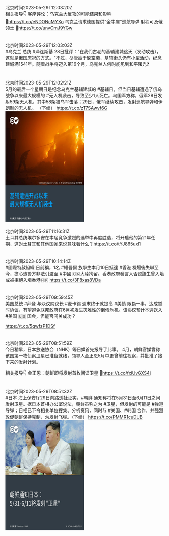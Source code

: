 北京时间2023-05-29T12:03:20Z<br>相关报导👇
客座评论：乌克兰大反攻的可能结果和影响
🔗https://t.co/eNDONcMYXo
乌克兰请求德国提供"金牛座"巡航导弹 射程可及俄领土
🔗https://t.co/unvCmJ9YGw<br><br><br>北京时间2023-05-29T12:03:03Z<br>#乌克兰 总统 #泽连斯基 28日批评："在我们古老的基辅建城这天（发动攻击），这就是俄国庆祝的方式。"不过，尽管疲于躲空袭，基辅街头仍有小型活动，纪念建城满1541年。随着战争将迈入第16个月，乌克兰人何时能见到和平曙光❓<br><br><br>北京时间2023-05-29T12:02:21Z<br>5月的最后一个星期日是纪念乌克兰基辅建城的 #基辅日，但当日基辅遭遇了俄乌战争以来最大规模的 #无人机袭击，导致至少1人死亡。乌国军方称，俄军28日发射59架无人机，其中58架被乌军击落；29日，俄军继续攻击，发射巡航导弹和伊朗制的无人机。 （下续） https://t.co/zT7SAwvf6G<br><img src='/temp/image/2023/u-Month-5/1663033006712291328_0.jpg' width='250' height='350'><br><br>北京时间2023-05-29T11:16:31Z<br>土耳其总统埃尔多安在本届竞争激烈的选举中再度胜选，将开启他的第21年任期，这对土耳其和其他国家来说意味著什么？https://t.co/tYJ865uxl1<br><br><br>北京时间2023-05-29T10:14:14Z<br>#國際特赦組織 日前稱，1名 #維吾爾 族學生本月10日抵達 #香港 機場後失聯至今，擔心遭警方非法引渡至 #中國 🇨🇳大陸拘留。香港政府發言人否認該生曾入境或被拒絕入境香港🇭🇰
https://t.co/3F8xas8VDa<br><br><br>北京时间2023-05-29T09:59:45Z<br>美国总统 #拜登 与众议院议长 #麦卡锡 週末终于就提高 #美债 限额一事，达成暂时协议，有望避免联邦政府在6月初发生灾难性的倒债危机。该协议预计本週送入 #美国 🇺🇸 国会，但能否闯关成功？

https://t.co/5qwfzP1DSf<br><br><br>北京时间2023-05-29T08:51:59Z<br>今日稍早，日本放送协会（NHK）等日媒首先报导了此事。 4月，朝鲜官媒曾称该国第一枚侦察卫星已准备就绪，领导人金正恩5月中更曾前往视察，并批准了接下来的发射计划。

相关报导👇
金正恩：朝鲜即将发射首枚间谍卫星
🔗https://t.co/fxiUvGXS4j<br><br><br>北京时间2023-05-29T08:51:32Z<br>#日本 海上保安厅29日向路透社证实，#朝鲜 通知称将在5月31日至6月11日之间发射卫星。据日本首相办公室说法，朝鲜虽称之为 #卫星，但发射的可能是 #弹道导弹；日相已下令相关单位搜集、分析资讯，同时与 #美国、#韩国 合作，并强烈敦促朝鲜保持克制，勿发射飞弹。（下续） https://t.co/PMMR1cuDUB<br><img src='/temp/image/2023/u-Month-5/1662984988432711680_0.jpg' width='250' height='350'><br><br>